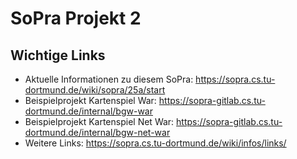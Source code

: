 # SoPra Projekt 2

## Wichtige Links

* Aktuelle Informationen zu diesem SoPra: https://sopra.cs.tu-dortmund.de/wiki/sopra/25a/start
* Beispielprojekt Kartenspiel War: https://sopra-gitlab.cs.tu-dortmund.de/internal/bgw-war
* Beispielprojekt Kartenspiel Net War: https://sopra-gitlab.cs.tu-dortmund.de/internal/bgw-net-war
* Weitere Links: https://sopra.cs.tu-dortmund.de/wiki/infos/links/
